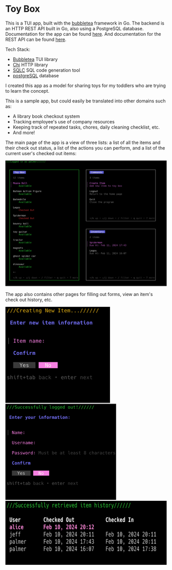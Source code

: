 # Toy Box

This is a TUI app, built with the [bubbletea](https://github.com/charmbracelet/bubbletea/tree/master) framework in Go. The backend is an HTTP REST API built in Go, also using a PostgreSQL database. Documentation for the app can be found [here](docs/bubbletea%20app/README.md). And documentation for the REST API can be found [here](docs/REST%20API/README.md).

Tech Stack:

* [Bubbletea](https://github.com/charmbracelet/bubbletea/tree/master) TUI library
* [Chi](https://github.com/go-chi/chi) HTTP library
* [SQLC](https://sqlc.dev/) SQL code generation tool
* [postgreSQL](https://www.postgresql.org/) database

I created this app as a model for sharing toys for my toddlers who are trying to learn the concept.

This is a sample app, but could easily be translated into other domains such as:

* A library book checkout system
* Tracking employee's use of company resources
* Keeping track of repeated tasks, chores, daily cleaning checklist, etc.
* And more!

The main page of the app is a view of three lists: a list of all the items and their check out status, a list of the actions you can perform, and a list of the current user's checked out items:

![App Main Page](docs/images/main_page.png "Main Page")

The app also contains other pages for filling out forms, view an item's check out history, etc.

<img src="docs/images/create_item_page.png" height="300">

<img src="docs/images/create_user_page.png" height="300">

<img src="docs/images/item_history.png" height="200">
